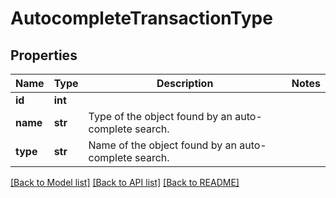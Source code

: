 # AutocompleteTransactionType

## Properties
Name | Type | Description | Notes
------------ | ------------- | ------------- | -------------
**id** | **int** |  | 
**name** | **str** | Type of the object found by an auto-complete search. | 
**type** | **str** | Name of the object found by an auto-complete search. | 

[[Back to Model list]](../README.md#documentation-for-models) [[Back to API list]](../README.md#documentation-for-api-endpoints) [[Back to README]](../README.md)


